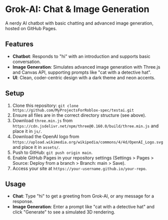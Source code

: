# Grok-AI: Chat & Image Generation

A nerdy AI chatbot with basic chatting and advanced image generation, hosted on GitHub Pages.

## Features
- **Chatbot**: Responds to "hi" with an introduction and supports basic conversation.
- **Image Generation**: Simulates advanced image generation with Three.js and Canvas API, supporting prompts like "cat with a detective hat".
- **UI**: Clean, coder-centric design with a dark theme and neon accents.

## Setup
1. Clone this repository: `git clone https://github.com/MyProjectsForRoblox-spec/testai.git`
2. Ensure all files are in the correct directory structure (see above).
3. Download `three.min.js` from `https://cdn.jsdelivr.net/npm/three@0.160.0/build/three.min.js` and place it in `js/`.
4. Download the OpenAI logo from `https://upload.wikimedia.org/wikipedia/commons/4/4d/OpenAI_Logo.svg` and place it in `assets/`.
5. Push to GitHub: `git push origin main`.
6. Enable GitHub Pages in your repository settings (Settings > Pages > Source: Deploy from a branch > Branch: main > Save).
7. Access your site at `https://your-username.github.io/your-repo`.

## Usage
- **Chat**: Type "hi" to get a greeting from Grok-AI, or any message for a response.
- **Image Generation**: Enter a prompt like "cat with a detective hat" and click "Generate" to see a simulated 3D rendering.
